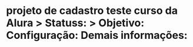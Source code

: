 <h1>projeto  de cadastro teste curso da Alura</> 
> Statuss:
> Objetivo:
Configuração:
Demais informações:
